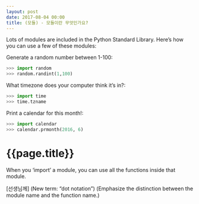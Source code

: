 ```yaml
---
layout: post
date: 2017-08-04 00:00
title: (모듈) - 모듈이란 무엇인가요?
---
```


<div id="ppt" markdown="1">
Lots of modules are included in the Python Standard Library.
Here’s how you can use a few of these modules:

Generate a random number between 1-100:
```python
>>> import random
>>> random.randint(1,100)
```
What timezone does your computer think it’s in?:
```python
>>> import time
>>> time.tzname
```
Print a calendar for this month!:
```python
>>> import calendar
>>> calendar.prmonth(2016, 6)
```
</div>

<div id="desc" markdown="1">

# {{page.title}}

When you ‘import’ a module, you can use all the functions inside that module.

<div class="teachers">
[선생님께]
(New term: “dot notation”)
(Emphasize the distinction between the module name and the function name.)
</div>
</div>

